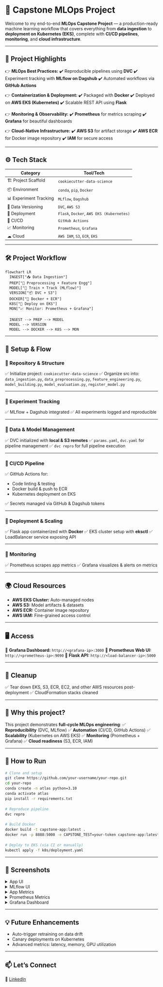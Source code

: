# 🚀 **Capstone MLOps Project**

Welcome to my end-to-end **MLOps Capstone Project** — a production-ready machine learning workflow that covers everything from **data ingestion** to **deployment on Kubernetes (EKS)**, complete with **CI/CD pipelines**, **monitoring**, and **cloud infrastructure**.

---

## 🌟 **Project Highlights**

👉 **MLOps Best Practices:**
✔️ Reproducible pipelines using **DVC**
✔️ Experiment tracking with **MLflow on Dagshub**
✔️ Automated workflows via **GitHub Actions**

👉 **Containerization & Deployment:**
✔️ Packaged with **Docker**
✔️ Deployed on **AWS EKS (Kubernetes)**
✔️ Scalable REST API using **Flask**

👉 **Monitoring & Observability:**
✔️ **Prometheus** for metrics scraping
✔️ **Grafana** for beautiful dashboards

👉 **Cloud-Native Infrastructure:**
✔️ **AWS S3** for artifact storage
✔️ **AWS ECR** for Docker image repository
✔️ **IAM** for secure access

---

## ⚙️ **Tech Stack**

| Category               | Tool/Tech                                 |
| ---------------------- | ----------------------------------------- |
| 🏗️ Project Scaffold   | `cookiecutter-data-science`               |
| 📦 Environment         | `conda`, `pip`, `Docker`                  |
| 📊 Experiment Tracking | `MLflow`, `Dagshub`                       |
| 📁 Data Versioning     | `DVC`, `AWS S3`                           |
| 🚀 Deployment          | `Flask`, `Docker`, `AWS EKS (Kubernetes)` |
| 🔄 CI/CD               | `GitHub Actions`                          |
| 📈 Monitoring          | `Prometheus`, `Grafana`                   |
| ☁ Cloud                | `AWS IAM`, `S3`, `ECR`, `EKS`             |

---

## 🛠️ **Project Workflow**

```mermaid
flowchart LR
  INGEST["📥 Data Ingestion"]
  PREP["🧹 Preprocessing + Feature Engg"]
  MODEL["🤖 Train + Track (MLflow)"]
  VERSION["📦 DVC + S3"]
  DOCKER["🐳 Docker + ECR"]
  K8S["🧬 Deploy on EKS"]
  MON["📈 Monitor: Prometheus + Grafana"]

  INGEST --> PREP --> MODEL
  MODEL --> VERSION
  MODEL --> DOCKER --> K8S --> MON
```

---

## 📝 **Setup & Flow**

### 🔹 Repository & Structure

✅ Initialize project: `cookiecutter-data-science`
✅ Organize src into: `data_ingestion.py`, `data_preprocessing.py`, `feature_engineering.py`, `model_building.py`, `model_evaluation.py`, `register_model.py`

---

### 🔹 Experiment Tracking

✅ MLflow + Dagshub integrated
✅ All experiments logged and reproducible

---

### 🔹 Data & Model Management

✅ DVC initialized with **local & S3 remotes**
✅ `params.yaml`, `dvc.yaml` for pipeline management
✅ `dvc repro` for full pipeline execution

---

### 🔹 CI/CD Pipeline

✅ GitHub Actions for:

* Code linting & testing
* Docker build & push to ECR
* Kubernetes deployment on EKS

✅ Secrets managed via GitHub & Dagshub tokens

---

### 🔹 Deployment & Scaling

✅ Flask app containerized with **Docker**
✅ EKS cluster setup with **eksctl**
✅ LoadBalancer service exposing API

---

### 🔹 Monitoring

✅ Prometheus scrapes app metrics
✅ Grafana visualizes & alerts on metrics

---

## 🌍 **Cloud Resources**

* **AWS EKS Cluster:** Auto-managed nodes
* **AWS S3:** Model artifacts & datasets
* **AWS ECR:** Container image repository
* **AWS IAM:** Fine-grained access control

---

## 🖥 **Access**

🔗 **Grafana Dashboard:** `http://<grafana-ip>:3000`
🔗 **Prometheus Web UI:** `http://<prometheus-ip>:9090`
🔗 **Flask API:** `http://<load-balancer-ip>:5000`

---

## 🧹 **Cleanup**

✅ Tear down EKS, S3, ECR, EC2, and other AWS resources post-deployment
✅ CloudFormation stacks cleaned

---

## 🤩 **Why this project?**

This project demonstrates **full-cycle MLOps engineering**:
✅ **Reproducibility** (DVC, MLflow)
✅ **Automation** (CI/CD, GitHub Actions)
✅ **Scalability** (Kubernetes on AWS EKS)
✅ **Monitoring** (Prometheus + Grafana)
✅ **Cloud readiness** (S3, ECR, IAM)

---

## 📌 **How to Run**

```bash
# Clone and setup
git clone https://github.com/your-username/your-repo.git
cd your-repo
conda create -n atlas python=3.10
conda activate atlas
pip install -r requirements.txt

# Reproduce pipeline
dvc repro

# Build Docker
docker build -t capstone-app:latest .
docker run -p 8888:5000 -e CAPSTONE_TEST=your-token capstone-app:latest

# Deploy to EKS (via CI or manually)
kubectl apply -f k8s/deployment.yaml
```

---

## 🌟 **Screenshots**

<details>
<summary>App UI</summary>
<img src="./project_images/App UI.png" alt="MLflow tracking" width="600"/>
</details>

<details>
<summary>MLflow UI</summary>
<img src="./project_images/MLFlow.png" alt="MLflow tracking" width="600"/>
</details>


<details>
<summary>App Metrics</summary>
<img src="./project_images/Metrics.png" alt="Grafana monitoring" width="600"/>
</details>

<details>
<summary>Prometheus Metrics</summary>
<img src="./project_images/Promtheus.png" alt="Prometheus" width="600"/>
</details>

<details>
<summary>Grafana Dashboard</summary>
<img src="./project_images/Grafana.png" alt="MLflow tracking" width="600"/>
</details>

---

## 💡 **Future Enhancements**

* Auto-trigger retraining on data drift
* Canary deployments on Kubernetes
* Advanced metrics: latency, memory, GPU utilization

---

## 📫 **Let’s Connect**

💼 [LinkedIn](https://www.linkedin.com/in/keshavprasad1017/)
